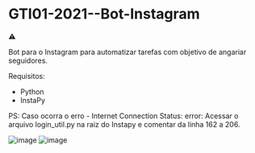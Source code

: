 # GTI01-2021--Bot-Instagram

⚠️

Bot para o Instagram para automatizar tarefas com objetivo de angariar seguidores.

Requisitos:
- Python
- InstaPy

PS: Caso ocorra o erro - Internet Connection Status: error:
Acessar o arquivo login_util.py na raiz do Instapy e comentar da linha 162 a 206.

![image](https://user-images.githubusercontent.com/55768838/121564589-02224100-c9f2-11eb-80d9-ec91abe5aff2.png)
![image](https://user-images.githubusercontent.com/55768838/121564662-16663e00-c9f2-11eb-990d-141b2b2b009f.png)
